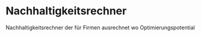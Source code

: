 # Nachhaltigkeitsrechner
Nachhaltigkeitsrechner der für Firmen ausrechnet wo Optimierungspotential 
